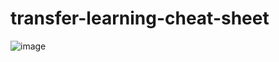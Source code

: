 # transfer-learning-cheat-sheet
 

![image](https://github.com/Manodeepray/transfer-learning-cheat-sheet/assets/127145195/96215e2b-ff54-428d-a275-8ae7f964851b)

